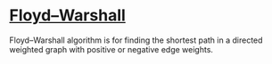 
# [Floyd–Warshall](https://en.wikipedia.org/wiki/Floyd%E2%80%93Warshall_algorithm)

Floyd–Warshall algorithm is for finding the shortest path in a directed weighted graph with positive or negative edge weights.

```

```
